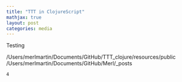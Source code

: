 ```yaml
---
title: "TTT in ClojureScript"
mathjax: true
layout: post
categories: media
---
```

Testing

/Users/merlmartin/Documents/GitHub/TTT_clojure/resources/public
/Users/merlmartin/Documents/GitHub/Merl/_posts



    4

<body>
<script src="/assets/ttt_source/cljs/goog/base.js" type="text/javascript"></script>
<link rel="stylesheet" href="/assets/ttt_source/styles.css">
<script src="/assets/ttt_source/cljs/ttt_merlness_dev.js" type="text/javascript"></script>

<script type="text/javascript">goog.require("ttt_clojure.core")</script>

<div id="ttt_merlness_dev"></div>

<script> ttt_clojure.core.main()</script>
</body>
